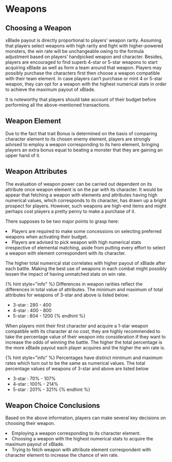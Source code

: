 # Weapons

## Choosing a Weapon

xBlade payout is directly proportional to players’ weapon rarity. Assuming that players select weapons with high rarity and fight with higher-powered monsters, the win rate will be unchangeable owing to the formula adjustment based on players’ handpicked weapon and character. Besides, players are encouraged to find superb 4-star or 5-star weapons to start acquiring xBlade as well as form a team around that weapon. Players may possibly purchase the characters first then choose a weapon compatible with their team element. In case players can’t purchase or mint 4 or 5-star weapon, they can opt for a weapon with the highest numerical stats in order to achieve the maximum payout of xBlade.

It is noteworthy that players should take account of their budget before performing all the above-mentioned transactions.

## Weapon Element

Due to the fact that trait Bonus is determined on the basis of comparing character element to its chosen enemy element, players are strongly advised to employ a weapon corresponding to its hero element, bringing players an extra bonus equal to beating a monster that they are gaining an upper hand of it. 

## Weapon Attributes

The evaluation of weapon power can be carried out dependent on its attribute once weapon element is on the par with its character. It would be appear that fetching a weapon with elements and attributes having high numerical values, which corresponds to its character, has drawn up a bright prospect for players. However, such weapons are high-end items and might perhaps cost players a pretty penny to make a purchase of it. 

There supposes to be two major points to grasp here:

<li>Players are required to make some concessions on selecting preferred weapons when activating their budget.</li>

<li>Players are advised to pick weapon with high numerical stats irrespective of elemental matching, aside from putting every effort to select a weapon with element correspondent with its character.</li>

The higher total numerical stat correlates with higher payout of xBlade after each battle. Making the best use of weapons in each combat might possibly lessen the impact of having unmatched stats on win rate. 

{% hint style="info" %}
Differences in weapon rarities reflect the differences in total value of attributes. The minimum and maximum of total attributes for weapons of 3-star and above is listed below:

* 3-star : 280 - 400
* 4-star : 400 - 800
* 5-star : 804 - 1200
{% endhint %}

When players mint their first character and acquire a 1-star weapon compatible with its character at no cost, they are highly recommended to take the percentage value of their weapon into consideration if they want to increase the odds of winning the battle. The higher the total percentage is the more xBlade payout each player acquires and the higher the win rate is.

{% hint style="info" %}
Percentages have distinct minimum and maximum rates which turn out to be the same as numerical values. The total percentage values of weapons of 3-star and above are listed below 
* 3-star : 70% - 107%
* 4-star : 100% - 214%
* 5-star : 201% - 321%
{% endhint %}

## Weapon Choice Conclusions

Based on the above information, players can make several key decisions on choosing their weapon.

<li>Employing a weapon corresponding to its character element.</li>

<li>Choosing a weapon with the highest numerical stats to acquire the maximum payout of xBlade.</li>

<li>Trying to fetch weapon with attribute element correspondent with character element to increase the chance of win rate.</li>





